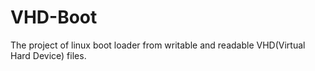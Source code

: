# VHD-Boot
The project of linux boot loader from writable and readable VHD(Virtual Hard Device) files.
